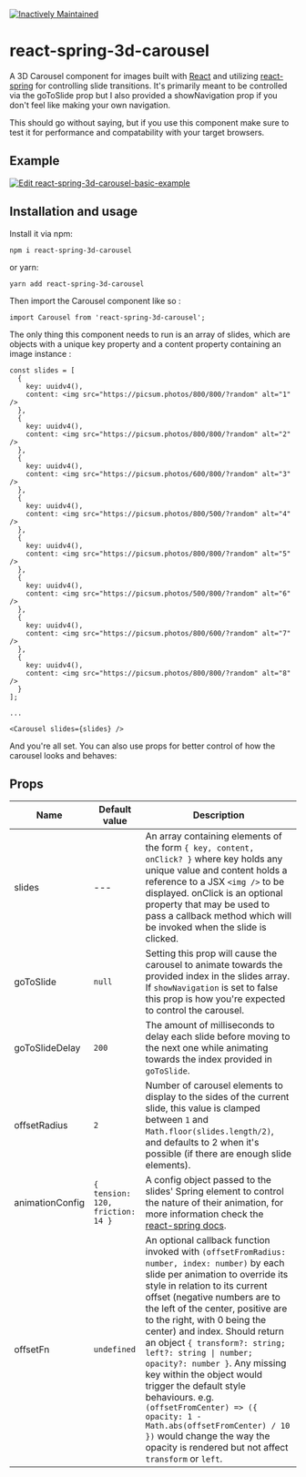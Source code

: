 [![Inactively Maintained](https://img.shields.io/badge/Maintenance%20Level-Inactively%20Maintained-yellowgreen.svg)](https://gist.github.com/cheerfulstoic/d107229326a01ff0f333a1d3476e068d)

# react-spring-3d-carousel

A 3D Carousel component for images built with [React](https://reactjs.org/) and utilizing [react-spring](https://github.com/react-spring/react-spring) for controlling slide transitions.
It's primarily meant to be controlled via the goToSlide prop but I also provided a showNavigation prop if you don't feel like making your own navigation.

This should go without saying, but if you use this component make sure to test it for performance and compatability with your target browsers.

## Example

[![Edit react-spring-3d-carousel-basic-example](https://codesandbox.io/static/img/play-codesandbox.svg)](https://codesandbox.io/s/1v96j74484?view=preview)

## Installation and usage

Install it via npm:

```
npm i react-spring-3d-carousel
```

or yarn:

```
yarn add react-spring-3d-carousel
```

Then import the Carousel component like so :

```
import Carousel from 'react-spring-3d-carousel';
```

The only thing this component needs to run is an array of slides, which are objects with a unique key property and a content property containing an image instance :

```
const slides = [
  {
    key: uuidv4(),
    content: <img src="https://picsum.photos/800/800/?random" alt="1" />
  },
  {
    key: uuidv4(),
    content: <img src="https://picsum.photos/800/800/?random" alt="2" />
  },
  {
    key: uuidv4(),
    content: <img src="https://picsum.photos/600/800/?random" alt="3" />
  },
  {
    key: uuidv4(),
    content: <img src="https://picsum.photos/800/500/?random" alt="4" />
  },
  {
    key: uuidv4(),
    content: <img src="https://picsum.photos/800/800/?random" alt="5" />
  },
  {
    key: uuidv4(),
    content: <img src="https://picsum.photos/500/800/?random" alt="6" />
  },
  {
    key: uuidv4(),
    content: <img src="https://picsum.photos/800/600/?random" alt="7" />
  },
  {
    key: uuidv4(),
    content: <img src="https://picsum.photos/800/800/?random" alt="8" />
  }
];

...

<Carousel slides={slides} />
```

And you're all set. You can also use props for better control of how the carousel looks and behaves:

## Props

| Name            | Default value                    | Description                                                                                                                                                                                                                                                                                          |
| --------------- | -------------------------------- | ---------------------------------------------------------------------------------------------------------------------------------------------------------------------------------------------------------------------------------------------------------------------------------------------------- |
| slides          | ---                              | An array containing elements of the form `{ key, content, onClick? }` where key holds any unique value and content holds a reference to a JSX `<img />` to be displayed. onClick is an optional property that may be used to pass a callback method which will be invoked when the slide is clicked. |
| goToSlide       | `null`                           | Setting this prop will cause the carousel to animate towards the provided index in the slides array. If `showNavigation` is set to false this prop is how you're expected to control the carousel.                                                                                                   |
| goToSlideDelay  | `200`                            | The amount of milliseconds to delay each slide before moving to the next one while animating towards the index provided in `goToSlide`.               |
| offsetRadius    | `2`                              | Number of carousel elements to display to the sides of the current slide, this value is clamped between `1` and `Math.floor(slides.length/2)`, and defaults to 2 when it's possible (if there are enough slide elements).                                                                            |
| animationConfig | `{ tension: 120, friction: 14 }` | A config object passed to the slides' Spring element to control the nature of their animation, for more information check the [react-spring docs](http://react-spring.surge.sh/#/api#configs).                                                                                                       |
| offsetFn    | `undefined`                              | An optional callback function invoked with `(offsetFromRadius: number, index: number)` by each slide per animation to override its style in relation to its current offset (negative numbers are to the left of the center, positive are to the right, with 0 being the center) and index. Should return an object `{ transform?: string; left?: string \| number; opacity?: number }`. Any missing key within the object would trigger the default style behaviours. e.g. `(offsetFromCenter) => ({ opacity: 1 - Math.abs(offsetFromCenter) / 10 })` would change the way the opacity is rendered but not affect `transform` or `left`.
